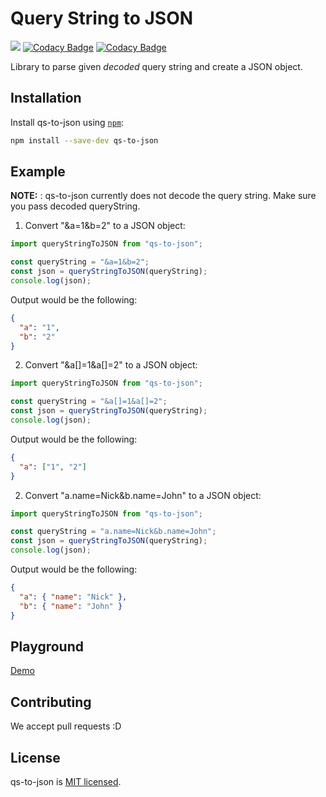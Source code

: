 # Query String to JSON

![](https://img.shields.io/circleci/project/github/neha-saggam/qs-to-json.svg) [![Codacy Badge](https://app.codacy.com/project/badge/Grade/1abcd6501f6b4213b01c920aa7d8febb)](https://app.codacy.com/gh/neha-saggam/qs-to-json/dashboard?utm_source=gh&utm_medium=referral&utm_content=&utm_campaign=Badge_grade) [![Codacy Badge](https://app.codacy.com/project/badge/Coverage/1abcd6501f6b4213b01c920aa7d8febb)](https://app.codacy.com/gh/neha-saggam/qs-to-json/dashboard?utm_source=gh&utm_medium=referral&utm_content=&utm_campaign=Badge_coverage)

Library to parse given _decoded_ query string and create a JSON object.

## Installation

Install qs-to-json using [`npm`](https://www.npmjs.com/):

```bash
npm install --save-dev qs-to-json
```

## Example

**NOTE:** : qs-to-json currently does not decode the query string. Make sure you pass decoded queryString.

1.  Convert "&a=1&b=2" to a JSON object:

```javascript
import queryStringToJSON from "qs-to-json";

const queryString = "&a=1&b=2";
const json = queryStringToJSON(queryString);
console.log(json);
```

Output would be the following:

```json
{
  "a": "1",
  "b": "2"
}
```

2.  Convert "&a[]=1&a[]=2" to a JSON object:

```javascript
import queryStringToJSON from "qs-to-json";

const queryString = "&a[]=1&a[]=2";
const json = queryStringToJSON(queryString);
console.log(json);
```

Output would be the following:

```json
{
  "a": ["1", "2"]
}
```

2.  Convert "a.name=Nick&b.name=John" to a JSON object:

```javascript
import queryStringToJSON from "qs-to-json";

const queryString = "a.name=Nick&b.name=John";
const json = queryStringToJSON(queryString);
console.log(json);
```

Output would be the following:

```json
{
  "a": { "name": "Nick" },
  "b": { "name": "John" }
}
```

## Playground

[Demo](https://neha-saggam.github.io/qs-to-json-gh-pages/)

## Contributing

We accept pull requests :D

## License

qs-to-json is [MIT licensed](./LICENSE).
